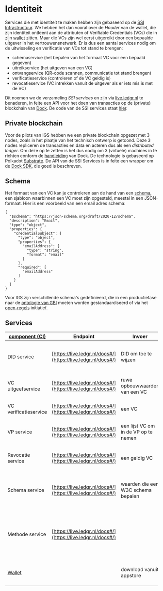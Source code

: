 # Identiteit

Services die met identiteit te maken hebben zijn gebaseerd op de [SSI Infrastructuur](../ssi.md). We hebben het dan vooral over de *Houder* van de wallet, die zijn identiteit ontleent aan de attributen of Verifiable Credentials (VCs) die in zijn [wallet](../wallet.md) zitten. Maar die VCs zijn wel eerst uitgereikt door een bepaalde uitgever in het vertrouwensnetwerk. Er is dus een aantal services nodig om de uitwisseling en verificatie van VCs tot stand te brengen:

* schemaservice (het bepalen van het formaat VC voor een bepaald gegeven)
* uitreikservice (het uitgeven van een VC)
* ontvangservice (QR-code scannen, communicatie tot stand brengen)
* verificatieservice (controleren of de VC geldig is)
* revocatieservice (VC intrekken vanuit de uitgever als er iets mis is met de VC)

Dit noemen we de verzameling *SSI services* en zijn via [live.ledgr.nl](https://live.ledgr.nl/docs) te benaderen, in feite een API voor het doen van transacties op de (private) blockchain van [Dock](https://www.dock.io/). De code van de SSI services staat [hier](https://gitlab.com/ovrhd/service.ledger.nl).

## Private blockchain

Voor de pilots van IGS hebben we een private blockchain opgezet met 3 nodes, zoals in het plaatje van het technisch ontwerp is getoond. Deze 3 nodes repliceren de transacties en data en acteren dus als een *distributed ledger*. Om deze op te zetten is het dus nodig om 3 (virtuele) machines in te richten conform de [handleiding](https://github.com/docknetwork/dock-substrate) van Dock. De technologie is gebaseerd op Polkadot [Substrate](https://substrate.io/vision/substrate-and-polkadot/). De API van de SSI Services is in feite een wrapper om de [Dock SDK](https://github.com/docknetwork/sdk), die goed is beschreven.

## Schema

Het formaat van een VC kan je controleren aan de hand van een [schema](https://w3c.github.io/vc-json-schema/#example-example-email-credential-schema), een sjabloon waarbinnen een VC moet zijn opgesteld, meestal in een JSON-formaat. Hier is een voorbeeld van een email adres schema:

```
{
  "$schema": "https://json-schema.org/draft/2020-12/schema",
  "description": "Email",
  "type": "object",
  "properties": {
    "credentialSubject": {
      "type": "object",
      "properties": {
        "emailAddress": {
          "type": "string",
          "format": "email"
        }
      },
      "required": [
        "emailAddress"
      ]
    }
  }
}
```

Voor IGS zijn verschillende schema's gedefinieerd, die in een productiefase naar de [ontologie van GBI](https://vngr-gbi.gitlab.io/ontologie-inkomen-werkversie/) moeten worden gestandaardiseerd of via het [open-regels](https://regels.overheid.nl/) initiatief.

## Services

| [component (CI)](https://gitlab.com/ovrhd/service.ledger.nl) | Endpoint                                                  | Invoer                               | Uitvoer                                | Doel                                                                              |
| --------------------------------------------------------- | --------------------------------------------------------- | ------------------------------------ | -------------------------------------- | --------------------------------------------------------------------------------- |
| DID service                                               | [https://live.ledgr.nl/docs#/](https://live.ledgr.nl/docs#/) | DID om toe te wijzen                 | DID registratie                        | een decentrale identiteit aanmaken via de wallet                                  |
| VC uitgeefservice                                         | [https://live.ledgr.nl/docs#/](https://live.ledgr.nl/docs#/) | ruwe opbouwwaarden van een VC        | VC om op te slaan in de wallet         | attributen verzamelen en aan een DID hangen                                       |
| VC verificatieservice                                     | [https://live.ledgr.nl/docs#/](https://live.ledgr.nl/docs#/) | een VC                               | verificatie van een VC                 | check of VC geldig is                                                             |
| VP service                                                | [https://live.ledgr.nl/docs#/](https://live.ledgr.nl/docs#/) | een lijst VC om in de VP op te nemen | een VP                                 | een selectie van VCs maken om uit te wisselen                                     |
| Revocatie service                                         | [https://live.ledgr.nl/docs#/](https://live.ledgr.nl/docs#/) | een geldig VC                        | een ongeldig verklaard VC              | geldigeheid van VCs muteren door uitgever                                         |
| Schema service                                            | [https://live.ledgr.nl/docs#/](https://live.ledgr.nl/docs#/) | waarden die een W3C schema bepalen   | een schema waar VCs aan moeten voldoen | vertrouwen krijgen in correctheid van VCs                                         |
| Methode service                                           | [https://live.ledgr.nl/docs#/](https://live.ledgr.nl/docs#/) |                                      |                                        | Aanpassen van DID met methodes zodat service endpoints gedefinieerd kunnen worden |
| [Wallet](https://gitlab.com/ovrhd/wallet2023)                |                                                           | download vanuit appstore             | een app op de telefoon                 | een opslagmedium voor VCs om uit te wisselen                                      |
